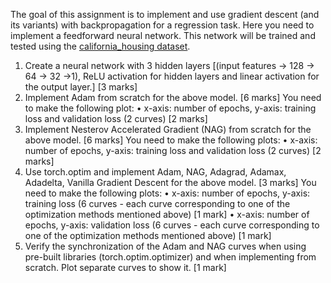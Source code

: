 The goal of this assignment is to implement and use gradient descent (and its variants) with
backpropagation for a regression task. Here you need to implement a feedforward neural
network. This network will be trained and tested using the [california_housing dataset](https://scikit-learn.org/stable/modules/generated/sklearn.datasets.fetch_california_housing.html).
1. Create a neural network with 3 hidden layers [(input features -> 128 -> 64 -> 32 ->1),
ReLU activation for hidden layers and linear activation for the output layer.] [3 marks]
2. Implement Adam from scratch for the above model. [6 marks]
You need to make the following plot:
• x-axis: number of epochs, y-axis: training loss and validation loss (2 curves) [2 marks]
3. Implement Nesterov Accelerated Gradient (NAG) from scratch for the above model. [6
marks]
You need to make the following plots:
• x-axis: number of epochs, y-axis: training loss and validation loss (2 curves) [2 marks]
4. Use torch.optim and implement Adam, NAG, Adagrad, Adamax, Adadelta, Vanilla
Gradient Descent for the above model. [3 marks]
You need to make the following plots:
• x-axis: number of epochs, y-axis: training loss (6 curves - each curve corresponding to
one of the optimization methods mentioned above) [1 mark]
• x-axis: number of epochs, y-axis: validation loss (6 curves - each curve corresponding
to one of the optimization methods mentioned above) [1 mark]
5. Verify the synchronization of the Adam and NAG curves when using pre-built libraries
(torch.optim.optimizer) and when implementing from scratch. Plot separate curves to
show it. [1 mark] 
